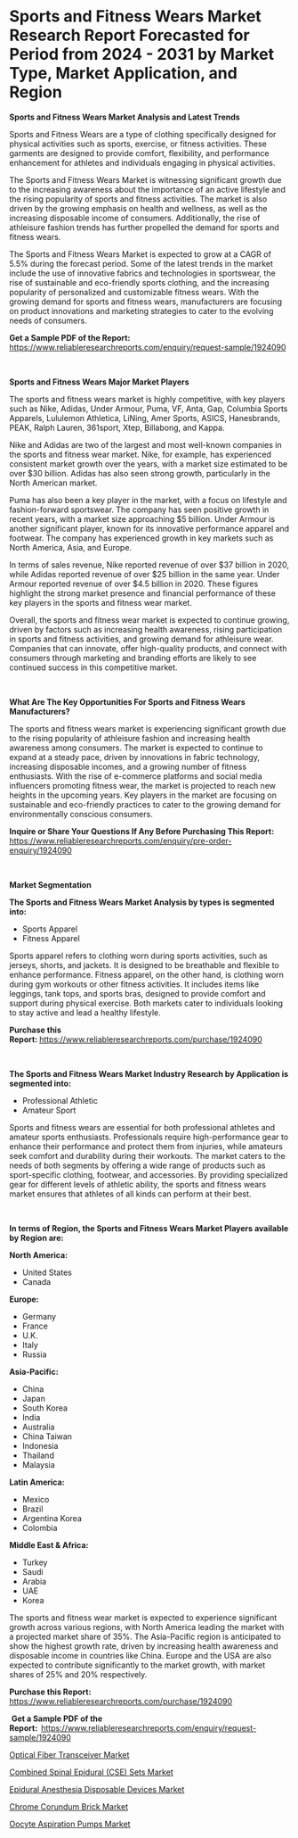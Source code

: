 <p><h1>Sports and Fitness Wears Market Research Report Forecasted for Period from 2024 -  2031 by Market Type, Market Application, and Region</h1></p><p><strong>Sports and Fitness Wears Market Analysis and Latest Trends</strong></p>
<p><p>Sports and Fitness Wears are a type of clothing specifically designed for physical activities such as sports, exercise, or fitness activities. These garments are designed to provide comfort, flexibility, and performance enhancement for athletes and individuals engaging in physical activities.</p><p>The Sports and Fitness Wears Market is witnessing significant growth due to the increasing awareness about the importance of an active lifestyle and the rising popularity of sports and fitness activities. The market is also driven by the growing emphasis on health and wellness, as well as the increasing disposable income of consumers. Additionally, the rise of athleisure fashion trends has further propelled the demand for sports and fitness wears.</p><p>The Sports and Fitness Wears Market is expected to grow at a CAGR of 5.5% during the forecast period. Some of the latest trends in the market include the use of innovative fabrics and technologies in sportswear, the rise of sustainable and eco-friendly sports clothing, and the increasing popularity of personalized and customizable fitness wears. With the growing demand for sports and fitness wears, manufacturers are focusing on product innovations and marketing strategies to cater to the evolving needs of consumers.</p></p>
<p><strong>Get a Sample PDF of the Report:&nbsp;</strong> <a href="https://www.reliableresearchreports.com/enquiry/request-sample/1924090">https://www.reliableresearchreports.com/enquiry/request-sample/1924090</a></p>
<p>&nbsp;</p>
<p><strong>Sports and Fitness Wears Major Market Players</strong></p>
<p><p>The sports and fitness wears market is highly competitive, with key players such as Nike, Adidas, Under Armour, Puma, VF, Anta, Gap, Columbia Sports Apparels, Lululemon Athletica, LiNing, Amer Sports, ASICS, Hanesbrands, PEAK, Ralph Lauren, 361sport, Xtep, Billabong, and Kappa. </p><p>Nike and Adidas are two of the largest and most well-known companies in the sports and fitness wear market. Nike, for example, has experienced consistent market growth over the years, with a market size estimated to be over $30 billion. Adidas has also seen strong growth, particularly in the North American market. </p><p>Puma has also been a key player in the market, with a focus on lifestyle and fashion-forward sportswear. The company has seen positive growth in recent years, with a market size approaching $5 billion. Under Armour is another significant player, known for its innovative performance apparel and footwear. The company has experienced growth in key markets such as North America, Asia, and Europe.</p><p>In terms of sales revenue, Nike reported revenue of over $37 billion in 2020, while Adidas reported revenue of over $25 billion in the same year. Under Armour reported revenue of over $4.5 billion in 2020. These figures highlight the strong market presence and financial performance of these key players in the sports and fitness wear market. </p><p>Overall, the sports and fitness wear market is expected to continue growing, driven by factors such as increasing health awareness, rising participation in sports and fitness activities, and growing demand for athleisure wear. Companies that can innovate, offer high-quality products, and connect with consumers through marketing and branding efforts are likely to see continued success in this competitive market.</p></p>
<p>&nbsp;</p>
<p><strong>What Are The Key Opportunities For Sports and Fitness Wears Manufacturers?</strong></p>
<p><p>The sports and fitness wears market is experiencing significant growth due to the rising popularity of athleisure fashion and increasing health awareness among consumers. The market is expected to continue to expand at a steady pace, driven by innovations in fabric technology, increasing disposable incomes, and a growing number of fitness enthusiasts. With the rise of e-commerce platforms and social media influencers promoting fitness wear, the market is projected to reach new heights in the upcoming years. Key players in the market are focusing on sustainable and eco-friendly practices to cater to the growing demand for environmentally conscious consumers.</p></p>
<p><strong>Inquire or Share Your Questions If Any Before Purchasing This Report:</strong> <a href="https://www.reliableresearchreports.com/enquiry/pre-order-enquiry/1924090">https://www.reliableresearchreports.com/enquiry/pre-order-enquiry/1924090</a></p>
<p>&nbsp;</p>
<p><strong>Market Segmentation</strong></p>
<p><strong>The Sports and Fitness Wears Market Analysis by types is segmented into:</strong></p>
<p><ul><li>Sports Apparel</li><li>Fitness Apparel</li></ul></p>
<p><p>Sports apparel refers to clothing worn during sports activities, such as jerseys, shorts, and jackets. It is designed to be breathable and flexible to enhance performance. Fitness apparel, on the other hand, is clothing worn during gym workouts or other fitness activities. It includes items like leggings, tank tops, and sports bras, designed to provide comfort and support during physical exercise. Both markets cater to individuals looking to stay active and lead a healthy lifestyle.</p></p>
<p><strong>Purchase this Report:&nbsp;</strong><a href="https://www.reliableresearchreports.com/purchase/1924090">https://www.reliableresearchreports.com/purchase/1924090</a></p>
<p>&nbsp;</p>
<p><strong>The Sports and Fitness Wears Market Industry Research by Application is segmented into:</strong></p>
<p><ul><li>Professional Athletic</li><li>Amateur Sport</li></ul></p>
<p><p>Sports and fitness wears are essential for both professional athletes and amateur sports enthusiasts. Professionals require high-performance gear to enhance their performance and protect them from injuries, while amateurs seek comfort and durability during their workouts. The market caters to the needs of both segments by offering a wide range of products such as sport-specific clothing, footwear, and accessories. By providing specialized gear for different levels of athletic ability, the sports and fitness wears market ensures that athletes of all kinds can perform at their best.</p></p>
<p>&nbsp;</p>
<p><strong>In terms of Region, the Sports and Fitness Wears Market Players available by Region are:</strong></p>
<p>
    <p> <strong> North America: </strong>
        <ul>
            <li>United States</li>
            <li>Canada</li>
        </ul>
        </p> 
    <p> <strong> Europe: </strong>
        <ul>
            <li>Germany</li>
            <li>France</li>
            <li>U.K.</li>
            <li>Italy</li>
            <li>Russia</li>
        </ul>
        </p> 
    <p> <strong> Asia-Pacific: </strong>
        <ul>
            <li>China</li>
            <li>Japan</li>
            <li>South Korea</li>
            <li>India</li>
            <li>Australia</li>
            <li>China Taiwan</li>
            <li>Indonesia</li>
            <li>Thailand</li>
            <li>Malaysia</li>
        </ul>
        </p> 
    <p> <strong> Latin America: </strong>
        <ul>
            <li>Mexico</li>
            <li>Brazil</li>
            <li>Argentina Korea</li>
            <li>Colombia</li>
        </ul>
        </p> 
    <p> <strong> Middle East & Africa: </strong>
        <ul>
            <li>Turkey</li>
            <li>Saudi</li>
            <li>Arabia</li>
            <li>UAE</li>
            <li>Korea</li>
        </ul>
    </p>
    </p>
<p><p>The sports and fitness wear market is expected to experience significant growth across various regions, with North America leading the market with a projected market share of 35%. The Asia-Pacific region is anticipated to show the highest growth rate, driven by increasing health awareness and disposable income in countries like China. Europe and the USA are also expected to contribute significantly to the market growth, with market shares of 25% and 20% respectively.</p></p>
<p><strong>Purchase this Report: </strong><a href="https://www.reliableresearchreports.com/purchase/1924090">https://www.reliableresearchreports.com/purchase/1924090</a></p>
<p>&nbsp;<strong>Get a Sample PDF of the Report:&nbsp;&nbsp;</strong><a href="https://www.reliableresearchreports.com/enquiry/request-sample/1924090">https://www.reliableresearchreports.com/enquiry/request-sample/1924090</a></p>
<p><strong></strong></p>
<p><p><a href="https://view.publitas.com/reportprime-1/optical-fiber-transceiver-market-size-and-examines-its-market-scope-with-a-primary-focus-on-growth-opportunities-and-forecasted-trends-spanning-from-2024-to-2031/">Optical Fiber Transceiver Market</a></p><p><a href="https://artistic-helicopter-ca9.notion.site/Combined-Spinal-Epidural-CSE-Sets-Market-Size-and-Examines-its-Market-Scope-with-a-Primary-Focus-b3411f4f8d534fbda027c039ca500061">Combined Spinal Epidural (CSE) Sets Market</a></p><p><a href="https://picayune-night-cbd.notion.site/Epidural-Anesthesia-Disposable-Devices-Market-Analysis-and-Market-Size-Global-Industry-Overview-Ma-f272e029863f4b30b96f19beabb75515">Epidural Anesthesia Disposable Devices Market</a></p><p><a href="https://view.publitas.com/reportprime-1/chrome-corundum-brick-market-with-the-goal-of-estimating-the-market-size-and-future-growth-potential-of-various-market-segments-based-on-component-applications-end-user-and-region/">Chrome Corundum Brick Market</a></p><p><a href="https://valiant-lunge-8fe.notion.site/Oocyte-Aspiration-Pumps-Market-Provides-a-Comprehensive-Analysis-Including-a-Macro-Overview-of-the-M-f709d484eb1a460f99dc756d70a5286a">Oocyte Aspiration Pumps Market</a></p></p>